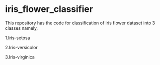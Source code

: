 # iris_flower_classifier

This repository has the code for classification of iris flower dataset into 3 classes namely,

1.Iris-setosa

2.Iris-versicolor

3.Iris-virginica
